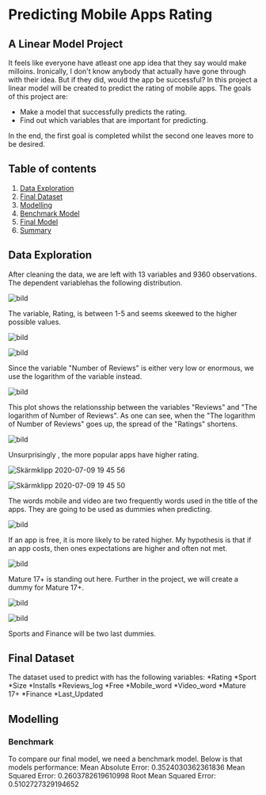 # Predicting Mobile Apps Rating
## A Linear Model Project
It feels like everyone have atleast one app idea that they say would make milloins. Ironically, I don't know anybody that actually have gone through with their idea. But if they did, would the app be successful? In this project a linear model will be created to predict the rating of mobile apps. The goals of this project are:

* Make a model that successfully predicts the rating.
* Find out which variables that are important for predicting.

In the end, the first goal is completed whilst the second one leaves more to be desired. 

## Table of contents
1. [Data Exploration](#Data)
2. [Final Dataset](#Final)
3. [Modelling](#Modelling)
 01.  [Benchmark Model](#Bench)
 02.  [Final Model](#Final2)
3. [Summary](#Summary)

<a name="Data"></a>
## Data Exploration
After cleaning the data, we are left with 13 variables and 9360 observations. The dependent variablehas the following distribution.

![bild](https://user-images.githubusercontent.com/62875997/87072253-c304d200-c21b-11ea-8f0c-fe88daddd638.png)

The variable, Rating, is between 1-5 and seems skeewed to the higher possible values.

![bild](https://user-images.githubusercontent.com/62875997/87072443-0a8b5e00-c21c-11ea-8f59-c7d4f12052c4.png)

![bild](https://user-images.githubusercontent.com/62875997/87072479-1aa33d80-c21c-11ea-89c7-21f7a7e91c14.png)

Since the variable "Number of Reviews" is either very low or enormous, we use the logarithm of the variable instead.

![bild](https://user-images.githubusercontent.com/62875997/87072611-635af680-c21c-11ea-9d84-36196041b67e.png)

This plot shows the relationsship between the variables "Reviews" and "The logarithm of Number of Reviews". As one can see, when the "The logarithm of Number of Reviews" goes up, the spread of the "Ratings" shortens.

![bild](https://user-images.githubusercontent.com/62875997/87073106-293e2480-c21d-11ea-8ef5-fbdcd84faf33.png)

Unsurprisingly , the more popular apps have higher rating. 

![Skärmklipp 2020-07-09 19 45 56](https://user-images.githubusercontent.com/62875997/87072893-d1072280-c21c-11ea-9cce-ddd0170e3672.png)

![Skärmklipp 2020-07-09 19 45 50](https://user-images.githubusercontent.com/62875997/87072915-d95f5d80-c21c-11ea-9994-d870f72123f2.png)

The words mobile and video are two frequently words used in the title of the apps. They are going to be used as dummies when predicting. 

![bild](https://user-images.githubusercontent.com/62875997/87073212-5094f180-c21d-11ea-8b57-13b8e9b0108a.png)

If an app is free, it is more likely to be rated higher. My hypothesis is that if an app costs, then ones expectations are higher and often not met. 

![bild](https://user-images.githubusercontent.com/62875997/87073403-a36ea900-c21d-11ea-8ff4-4be86027a4a2.png)

Mature 17+ is standing out here. Further in the project, we will create a dummy for Mature 17+.

![bild](https://user-images.githubusercontent.com/62875997/87073502-cc8f3980-c21d-11ea-9771-522e5af0fbcf.png)

![bild](https://user-images.githubusercontent.com/62875997/87073567-e466bd80-c21d-11ea-8309-6706c3890b70.png)

Sports and Finance will be two last dummies.

## Final Dataset
The dataset used to predict with has the following variables:
*Rating
*Sport
*Size
*Installs
*Reviews_log
*Free
*Mobile_word
*Video_word
*Mature 17+
*Finance
*Last_Updated

## Modelling

### Benchmark

To compare our final model, we need a benchmark model. Below is that models performance:
Mean Absolute Error: 0.3524030362361836
Mean Squared Error: 0.2603782619610998
Root Mean Squared Error: 0.5102727329194652




